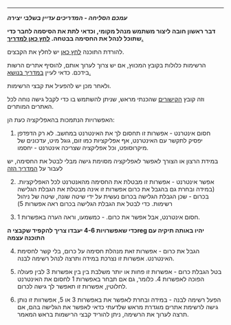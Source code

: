 ---

**_עמכם הסליחה - המדריכים עדיין בשלבי יצירה_**

**דבר ראשון חובה ליצור משתמש מנהל מקומי, וכדאי לתת את הסיסמה לחבר כדי שתוכל לנהל את החסימה בבטחה. [לחץ כאן למדריך.](https://koshernet.github.io/2023/05/07/%D7%9E%D7%93%D7%A8%D7%99%D7%9A-%D7%9C%D7%99%D7%A6%D7%99%D7%A8%D7%AA-%D7%9E%D7%A9%D7%AA%D7%9E%D7%A9-%D7%97%D7%93%D7%A9-%D7%91%D7%9E%D7%97%D7%A9%D7%91.html)**

להורדת התוכנה [לחץ כאן](https://github.com/koshernet/koshernet-application/archive/refs/tags/koshernet-application.zip) יש לחלץ את הקבצים.

הרשימות כלולות בקובץ המכווץ, אם יש צרוך לערוך אותם, להוסיף אתרים הרשות בידכם. כדאי לעיין [במדריך בנושא.](https://koshernet.github.io/2023/05/10/%D7%9C%D7%A0%D7%94%D7%9C-%D7%A8%D7%A9%D7%99%D7%9E%D7%AA-%D7%90%D7%AA%D7%A8%D7%99%D7%9D-%D7%9C%D7%91%D7%A0%D7%94-%D7%91%D7%9B%D7%A8%D7%95%D7%9D.html)

ולאחר מכן יש להפעיל את קבצי הרשימות.

וזה קובץ [הקישורים](https://github.com/koshernet/koshernet.github.io/releases/download/v5784.5.22/sites_links.zip) שהכנתי מראש, שניתן להשתמש בו כדי לקבל גישה נוחה לכל האתרים המותרים.


האפשרויות הנתמכות בהאפליקציה כעת הן:

1. חסום אינטרנט - אפשרות זו תחסום לך את האינטרנט במחשב. לא רק הדפדפן יפסיק לתקשר עם האינטרנט, אף אפליקציות כמו זום, גוגל מיט, עדכונים של מיקרוסופט, וכל אפליקציה שצריכה אינטרנט - יחסמו.

במידת הרצון או הצורך לאפשר לאפליקציה מסוימת גישה מבלי לבטל את החסימה, יש לעבור על [המדריך הזה](https://koshernet.github.io/2023/05/11/%D7%9C%D7%97%D7%A1%D7%95%D7%9D-%D7%90%D7%99%D7%A0%D7%98%D7%A8%D7%A0%D7%98-%D7%90%D7%9A-%D7%9C%D7%90%D7%A4%D7%A9%D7%A8-%D7%90%D7%A4%D7%9C%D7%99%D7%A7%D7%A6%D7%99%D7%95%D7%AA-%D7%9E%D7%A1%D7%95%D7%99%D7%9E%D7%95%D7%AA.html)

2. אפשר אינטרנט - אפשרות זו מבטלת את החסימה מהאנטרנט לכל האפליקציות. (במידה ובחרת גם בהגבל את כרום אפשרות זו אינה מבטלת את הגבלת הגלישה בכרום - שכן הגבלת הגלישה בכרום נעשית על ידי שיטה שונה, שיטה של ניהול רשימות. כדי לבטל את הגבלת הגלישה בכרום ראה אפשרות 5)

3. חסום אינטרנט, אבל אפשר את כרום. - כמשמעו, וראה הערה באפשרות 1.

**כדי שאפשרויות 4-6 יעבדו צריך להקפיד שקבצי הreg יהיו באותה תיקיה עם התוכנה עצמה**

4. הגבל את כרום - אפשרות זאת מנהלת חסימה על כרום, בלי קשר לחסימת האינטרנט. אפשרות זו נצרכת במידה ותרצה לנהל רשימה לבנה.

5. בטל הגבלת כרום - אפשרות זו פחות או יותר משלבת בין בין אפשרות 3 לבין פעולה הפוכה לאפשרות 4. כלומר, גם אם תבחר באפשרות 1 לחסום את האינטרנט לחלוטין, אפשרות זו תאפשר לך גישה לכרום.

6. הפעל רשימה לבנה - במידה ובחרת לאפשר את באפשרות 3 או 5, אפשרוות זו נותן גישה לרשימת אתרים מוגדרת מראש שלדעתי כדאי לאפשר את הגלישה בהם, אם תרצה לערוך את הרשימה, ניתן להוריד קבצי הרישמות בראש המאמר.
